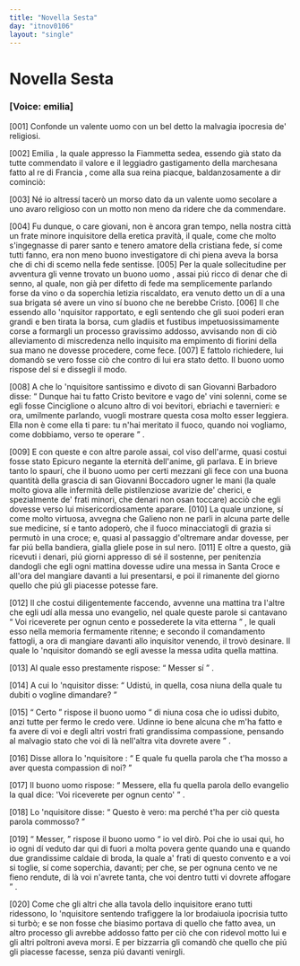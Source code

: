 ```yaml
---
title: "Novella Sesta"
day: "itnov0106"
layout: "single"
---
```

<div id="nov0106" type="novella" who="emilia">
 <h1>
  Novella Sesta
 </h1>
 <p>
  <h3>
   [Voice: emilia]
  </h3>
 </p>
 <argument>
  <p>
   <a name="p01060001">
    [001]
   </a>
   Confonde un valente
   <name persref="uomo-0106" type="person">
    uomo
   </name>
   con un bel detto la malvagia ipocresia de' religiosi.
  </p>
 </argument>
 <div3 type="commentary" who="author">
  <p>
   <a name="p01060002">
    [002]
   </a>
   <name persref="emilia" type="person">
    Emilia
   </name>
   , la quale appresso la
   <name persref="fiammetta" type="person">
    Fiammetta
   </name>
   sedea, essendo gi&agrave; stato da tutte commendato il valore e il leggiadro gastigamento della marchesana fatto al re di
   <name placeref="francia" type="place">
    Francia
   </name>
   , come alla sua reina piacque, baldanzosamente a dir cominci&ograve;:
  </p>
 </div3>
 <div3 type="commentary" who="emilia">
  <p>
   <a name="p01060003">
    [003]
   </a>
   N&eacute; io altress&iacute; tacer&ograve; un morso dato da un valente
   <name persref="uomo-0106" type="person">
    uomo
   </name>
   secolare a uno avaro religioso con un motto non meno da ridere che da commendare.
  </p>
 </div3>
 <p>
  <a name="p01060004">
   [004]
  </a>
  Fu dunque, o care giovani, non &egrave; ancora gran tempo, nella
  <name placeref="firenze" type="place">
   nostra citt&agrave;
  </name>
  un frate minore
  <name persref="inquisitore-0106" type="person">
   inquisitore
  </name>
  della eretica pravit&agrave;, il quale, come che molto s'ingegnasse di parer santo e tenero amatore della cristiana fede, s&iacute; come tutti fanno, era non meno buono investigatore di chi piena aveva la borsa che di chi di scemo nella fede sentisse.
  <a name="p01060005">
   [005]
  </a>
  Per la quale sollecitudine per avventura gli venne trovato un buono
  <name persref="uomo-0106" type="person">
   uomo
  </name>
  , assai pi&uacute; ricco di denar che di senno, al quale, non gi&agrave; per difetto di fede ma semplicemente parlando forse da vino o da soperchia letizia riscaldato, era venuto detto un d&iacute; a una sua brigata s&eacute; avere un vino s&iacute; buono che ne berebbe Cristo.
  <a name="p01060006">
   [006]
  </a>
  Il che essendo allo
  <name persref="inquisitore-0106" type="person">
   'nquisitor
  </name>
  rapportato, e egli sentendo che gli suoi poderi eran grandi e ben tirata la borsa,
  <foreign>
   cum gladiis et fustibus
  </foreign>
  impetuosissimamente corse a formargli un processo gravissimo addosso, avvisando non di ci&ograve; alleviamento di miscredenza nello inquisito ma empimento di fiorini della sua mano ne dovesse procedere, come fece.
  <a name="p01060007">
   [007]
  </a>
  E fattolo richiedere, lui domand&ograve; se vero fosse ci&ograve; che contro di lui era stato detto. Il buono
  <name persref="uomo-0106" type="person">
   uomo
  </name>
  rispose del s&iacute; e dissegli il modo.
 </p>
 <p>
  <a name="p01060008">
   [008]
  </a>
  A che lo
  <name persref="inquisitore-0106" type="person">
   'nquisitore
  </name>
  santissimo e divoto di san Giovanni Barbadoro disse:
  <q direct="unspecified" who="inquisitore-0106">
   Dunque hai tu fatto Cristo bevitore e vago de' vini solenni, come se egli fosse
   <name persref="cinciglione" type="person">
    Cinciglione
   </name>
   o alcuno altro di voi bevitori, ebriachi e tavernieri: e ora, umilmente parlando, vuogli mostrare questa cosa molto esser leggiera. Ella non &egrave; come ella ti pare: tu n'hai meritato il fuoco, quando noi vogliamo, come dobbiamo, verso te operare
  </q>
  .
 </p>
 <p>
  <a name="p01060009">
   [009]
  </a>
  E con queste e con altre parole assai, col viso dell'arme, quasi costui fosse stato Epicuro negante la eternit&agrave; dell'anime, gli parlava. E in brieve tanto lo spaur&iacute;, che il buono
  <name persref="uomo-0106" type="person">
   uomo
  </name>
  per certi mezzani gli fece con una buona quantit&agrave; della grascia di san Giovanni Boccadoro ugner le mani (la quale molto giova alle infermit&agrave; delle pistilenziose avarizie de' cherici, e spezialmente de' frati minori, che denari non osan toccare) acci&ograve; che egli dovesse verso lui misericordiosamente aparare.
  <a name="p01060010">
   [010]
  </a>
  La quale unzione, s&iacute; come molto virtuosa, avvegna che
  <name persref="galeno" type="person">
   Galieno
  </name>
  non ne parli in alcuna parte delle sue medicine, s&iacute; e tanto adoper&ograve;, che il fuoco minacciatogli di grazia si permut&ograve; in una croce; e, quasi al passaggio d'oltremare andar dovesse, per far pi&uacute; bella bandiera, gialla gliele pose in sul nero.
  <a name="p01060011">
   [011]
  </a>
  E oltre a questo, gi&agrave; ricevuti i denari, pi&uacute; giorni appresso di s&eacute; il sostenne, per penitenzia dandogli che egli ogni mattina dovesse udire una messa in
  <name placeref="santacroce" type="place">
   Santa Croce
  </name>
  e all'ora del mangiare davanti a lui presentarsi, e poi il rimanente del giorno quello che pi&uacute; gli piacesse potesse fare.
 </p>
 <p>
  <a name="p01060012">
   [012]
  </a>
  Il che costui diligentemente faccendo, avvenne una mattina tra l'altre che egli ud&iacute; alla messa uno evangelio, nel quale queste parole si cantavano
  <q direct="unspecified">
   Voi riceverete per ognun cento e possederete la vita etterna
  </q>
  , le quali esso nella memoria fermamente ritenne; e secondo il comandamento fattogli, a ora di mangiare davanti allo
  <name persref="inquisitore-0106" type="person">
   inquisitor
  </name>
  venendo, il trov&ograve; desinare. Il quale lo
  <name persref="inquisitore-0106" type="person">
   'nquisitor
  </name>
  domand&ograve; se egli avesse la messa udita quella mattina.
 </p>
 <p>
  <a name="p01060013">
   [013]
  </a>
  Al quale
  <name persref="uomo-0106" type="person">
   esso
  </name>
  prestamente rispose:
  <q direct="unspecified" who="uomo-0106">
   Messer s&iacute;
  </q>
  .
 </p>
 <p>
  <a name="p01060014">
   [014]
  </a>
  A cui lo
  <name persref="inquisitore-0106" type="person">
   'nquisitor
  </name>
  disse:
  <q direct="unspecified" who="inquisitore-0106">
   Udist&uacute;, in quella, cosa niuna della quale tu dubiti o vogline dimandare?
  </q>
 </p>
 <p>
  <a name="p01060015">
   [015]
  </a>
  <q direct="unspecified" who="uomo-0106">
   Certo
  </q>
  rispose il buono
  <name persref="uomo-0106" type="person">
   uomo
  </name>
  <q direct="unspecified">
   di niuna cosa che io udissi dubito, anzi tutte per fermo le credo vere. Udinne io bene alcuna che m'ha fatto e fa avere di voi e degli altri vostri frati grandissima compassione, pensando al malvagio stato che voi di l&agrave; nell'altra vita dovrete avere
  </q>
  .
 </p>
 <p>
  <a name="p01060016">
   [016]
  </a>
  Disse allora lo
  <name persref="inquisitore-0106" type="person">
   'nquisitore
  </name>
  :
  <q direct="unspecified" who="inquisitore-0106">
   E quale fu quella parola che t'ha mosso a aver questa compassion di noi?
  </q>
 </p>
 <p>
  <a name="p01060017">
   [017]
  </a>
  Il buono
  <name persref="uomo-0106" type="person">
   uomo
  </name>
  rispose:
  <q direct="unspecified" who="uomo-0106">
   Messere, ella fu quella parola dello evangelio la qual dice: 'Voi riceverete per ognun cento'
  </q>
  .
 </p>
 <p>
  <a name="p01060018">
   [018]
  </a>
  Lo
  <name persref="inquisitore-0106" type="person">
   'nquisitore
  </name>
  disse:
  <q direct="unspecified" who="inquisitore-0106">
   Questo &egrave; vero: ma perch&eacute; t'ha per ci&ograve; questa parola commosso?
  </q>
 </p>
 <p>
  <a name="p01060019">
   [019]
  </a>
  <q direct="unspecified">
   Messer,
  </q>
  rispose il buono
  <name persref="uomo-0106" type="person">
   uomo
  </name>
  <q direct="unspecified" who="uomo-0106">
   io vel dir&ograve;. Poi che io usai qui, ho io ogni d&iacute; veduto dar qui di fuori a molta povera gente quando una e quando due grandissime caldaie di broda, la quale a' frati di questo convento e a voi si toglie, s&iacute; come soperchia, davanti; per che, se per ognuna cento ve ne fieno rendute, di l&agrave; voi n'avrete tanta, che voi dentro tutti vi dovrete affogare
  </q>
  .
 </p>
 <p>
  <a name="p01060020">
   [020]
  </a>
  Come che gli altri che alla tavola dello
  <name persref="inquisitore-0106" type="person">
   inquisitore
  </name>
  erano tutti ridessono, lo
  <name persref="inquisitore-0106" type="person">
   'nquisitore
  </name>
  sentendo trafiggere la lor brodaiuola ipocrisia tutto si turb&ograve;; e se non fosse che biasimo portava di quello che fatto avea, un altro processo gli avrebbe addosso fatto per ci&ograve; che con ridevol motto lui e gli altri poltroni aveva morsi. E per bizzarria gli comand&ograve; che quello che pi&uacute; gli piacesse facesse, senza pi&uacute; davanti venirgli.
 </p>
</div>